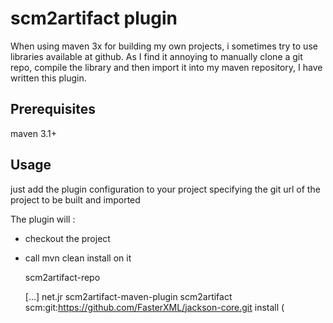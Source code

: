 scm2artifact plugin
===================

When using maven 3x for building my own projects, i sometimes try to use libraries available at github.
As I find it annoying to manually clone a git repo, compile the library and then import it into my maven repository,
I have written this plugin.

Prerequisites
-------------

maven 3.1+

Usage
-----

just add the plugin configuration to your project specifying the git url of the project to be built and imported

The plugin will :
- checkout the project
- call mvn clean install on it

	<repositories>
		<repository>
			<id>scm2artifact-repo</id>
		<url></url>
		</repository>
	</repositories>

	[...]
		<plugin>
			<groupId>net.jr</groupId>
			<artifactId>scm2artifact-maven-plugin</artifactId>
			<executions>
				<execution>
					<goals>
						<goal>scm2artifact</goal>
					</goals>
					<configuration>
						<scmUrl>scm:git:https://github.com/FasterXML/jackson-core.git</scmUrl><!-- scm url-->
						<mavenGoal>install</mavenGoal> (<!-- deploy by default -->
					</configuration>
				</execution>
			</executions>
		</plugin>